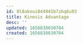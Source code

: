 ```yaml
---
id: 0l8akoui844941b7zbq6u93
title: Kinesis Advantage
desc: ''
updated: 1656838030704
created: 1656838030704
---
```


